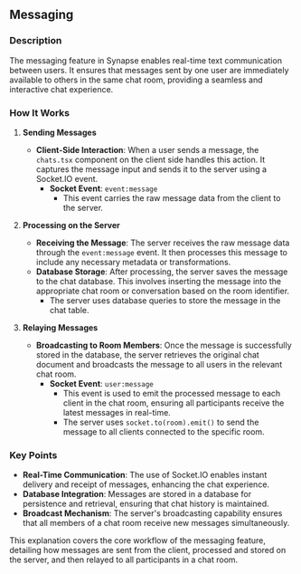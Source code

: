 ## Messaging

### Description
The messaging feature in Synapse enables real-time text communication between users. It ensures that messages sent by one user are immediately available to others in the same chat room, providing a seamless and interactive chat experience.

### How It Works

1. **Sending Messages**
   - **Client-Side Interaction**: When a user sends a message, the `chats.tsx` component on the client side handles this action. It captures the message input and sends it to the server using a Socket.IO event.
     - **Socket Event**: `event:message`
       - This event carries the raw message data from the client to the server.

2. **Processing on the Server**
   - **Receiving the Message**: The server receives the raw message data through the `event:message` event. It then processes this message to include any necessary metadata or transformations.
   - **Database Storage**: After processing, the server saves the message to the chat database. This involves inserting the message into the appropriate chat room or conversation based on the room identifier.
     - The server uses database queries to store the message in the chat table.

3. **Relaying Messages**
   - **Broadcasting to Room Members**: Once the message is successfully stored in the database, the server retrieves the original chat document and broadcasts the message to all users in the relevant chat room.
     - **Socket Event**: `user:message`
       - This event is used to emit the processed message to each client in the chat room, ensuring all participants receive the latest messages in real-time.
       - The server uses `socket.to(room).emit()` to send the message to all clients connected to the specific room.

### Key Points
- **Real-Time Communication**: The use of Socket.IO enables instant delivery and receipt of messages, enhancing the chat experience.
- **Database Integration**: Messages are stored in a database for persistence and retrieval, ensuring that chat history is maintained.
- **Broadcast Mechanism**: The server's broadcasting capability ensures that all members of a chat room receive new messages simultaneously.

This explanation covers the core workflow of the messaging feature, detailing how messages are sent from the client, processed and stored on the server, and then relayed to all participants in a chat room.
